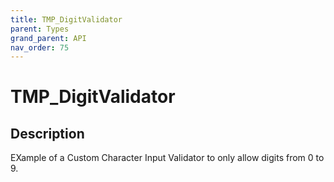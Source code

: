 ```yaml
---
title: TMP_DigitValidator
parent: Types
grand_parent: API
nav_order: 75
---
```


# TMP_DigitValidator

## Description

EXample of a Custom Character Input Validator to only allow digits from 0 to 9.
